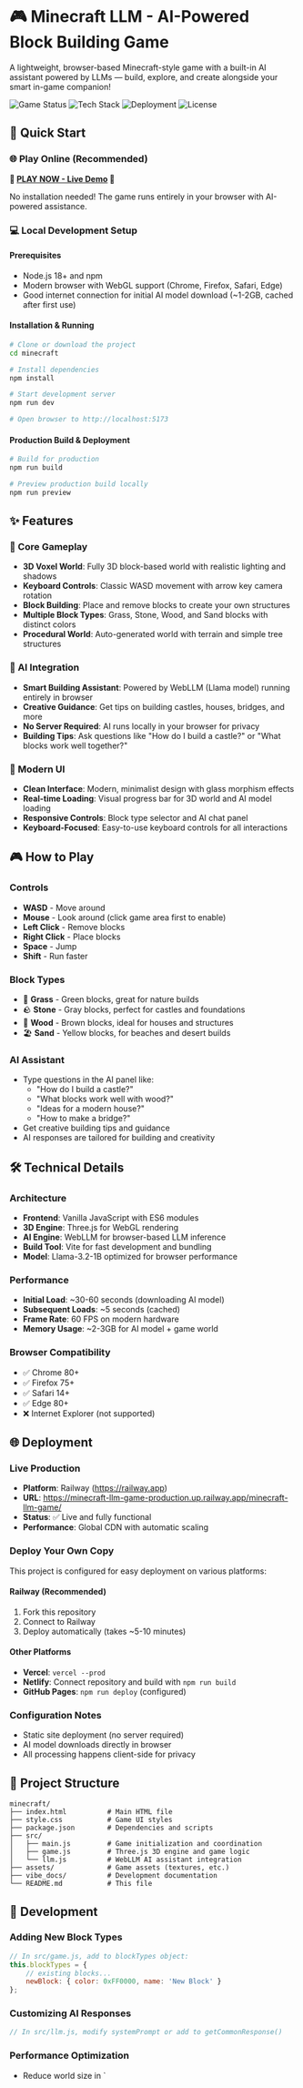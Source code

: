 # 🎮 Minecraft LLM - AI-Powered Block Building Game

A lightweight, browser-based Minecraft-style game with a built-in AI assistant powered by LLMs — build, explore, and create alongside your smart in-game companion!

![Game Status](https://img.shields.io/badge/Status-Live%20Demo%20Available-brightgreen)
![Tech Stack](https://img.shields.io/badge/Tech-Three.js%20%2B%20WebLLM-blue)
![Deployment](https://img.shields.io/badge/Deployed%20on-Railway-purple)
![License](https://img.shields.io/badge/License-ISC-yellow)

## 🚀 Quick Start

### 🌐 Play Online (Recommended)
**🌟 [PLAY NOW - Live Demo](https://minecraft-llm-game-production.up.railway.app/minecraft-llm-game/) 🌟**

No installation needed! The game runs entirely in your browser with AI-powered assistance.

### 💻 Local Development Setup

#### Prerequisites
- Node.js 18+ and npm
- Modern browser with WebGL support (Chrome, Firefox, Safari, Edge)
- Good internet connection for initial AI model download (~1-2GB, cached after first use)

#### Installation & Running

```bash
# Clone or download the project
cd minecraft

# Install dependencies
npm install

# Start development server
npm run dev

# Open browser to http://localhost:5173
```

#### Production Build & Deployment
```bash
# Build for production
npm run build

# Preview production build locally
npm run preview
```

## ✨ Features

### 🎯 Core Gameplay
- **3D Voxel World**: Fully 3D block-based world with realistic lighting and shadows
- **Keyboard Controls**: Classic WASD movement with arrow key camera rotation
- **Block Building**: Place and remove blocks to create your own structures
- **Multiple Block Types**: Grass, Stone, Wood, and Sand blocks with distinct colors
- **Procedural World**: Auto-generated world with terrain and simple tree structures

### 🤖 AI Integration
- **Smart Building Assistant**: Powered by WebLLM (Llama model) running entirely in browser
- **Creative Guidance**: Get tips on building castles, houses, bridges, and more
- **No Server Required**: AI runs locally in your browser for privacy
- **Building Tips**: Ask questions like "How do I build a castle?" or "What blocks work well together?"

### 🎨 Modern UI
- **Clean Interface**: Modern, minimalist design with glass morphism effects
- **Real-time Loading**: Visual progress bar for 3D world and AI model loading
- **Responsive Controls**: Block type selector and AI chat panel
- **Keyboard-Focused**: Easy-to-use keyboard controls for all interactions

## 🎮 How to Play

### Controls
- **WASD** - Move around
- **Mouse** - Look around (click game area first to enable)
- **Left Click** - Remove blocks
- **Right Click** - Place blocks
- **Space** - Jump
- **Shift** - Run faster

### Block Types
- 🌱 **Grass** - Green blocks, great for nature builds
- 🪨 **Stone** - Gray blocks, perfect for castles and foundations
- 🌳 **Wood** - Brown blocks, ideal for houses and structures
- 🏖️ **Sand** - Yellow blocks, for beaches and desert builds

### AI Assistant
- Type questions in the AI panel like:
  - "How do I build a castle?"
  - "What blocks work well with wood?"
  - "Ideas for a modern house?"
  - "How to make a bridge?"
- Get creative building tips and guidance
- AI responses are tailored for building and creativity

## 🛠️ Technical Details

### Architecture
- **Frontend**: Vanilla JavaScript with ES6 modules
- **3D Engine**: Three.js for WebGL rendering
- **AI Engine**: WebLLM for browser-based LLM inference
- **Build Tool**: Vite for fast development and bundling
- **Model**: Llama-3.2-1B optimized for browser performance

### Performance
- **Initial Load**: ~30-60 seconds (downloading AI model)
- **Subsequent Loads**: ~5 seconds (cached)
- **Frame Rate**: 60 FPS on modern hardware
- **Memory Usage**: ~2-3GB for AI model + game world

### Browser Compatibility
- ✅ Chrome 80+
- ✅ Firefox 75+
- ✅ Safari 14+
- ✅ Edge 80+
- ❌ Internet Explorer (not supported)

## 🌐 Deployment

### Live Production
- **Platform**: Railway (https://railway.app)
- **URL**: https://minecraft-llm-game-production.up.railway.app/minecraft-llm-game/
- **Status**: ✅ Live and fully functional
- **Performance**: Global CDN with automatic scaling

### Deploy Your Own Copy
This project is configured for easy deployment on various platforms:

#### Railway (Recommended)
1. Fork this repository
2. Connect to Railway
3. Deploy automatically (takes ~5-10 minutes)

#### Other Platforms
- **Vercel**: `vercel --prod`
- **Netlify**: Connect repository and build with `npm run build`
- **GitHub Pages**: `npm run deploy` (configured)

### Configuration Notes
- Static site deployment (no server required)
- AI model downloads directly in browser
- All processing happens client-side for privacy

## 📁 Project Structure

```
minecraft/
├── index.html          # Main HTML file
├── style.css           # Game UI styles
├── package.json        # Dependencies and scripts
├── src/
│   ├── main.js         # Game initialization and coordination
│   ├── game.js         # Three.js 3D engine and game logic
│   └── llm.js          # WebLLM AI assistant integration
├── assets/             # Game assets (textures, etc.)
├── vibe_docs/          # Development documentation
└── README.md           # This file
```

## 🔧 Development

### Adding New Block Types
```javascript
// In src/game.js, add to blockTypes object:
this.blockTypes = {
    // existing blocks...
    newBlock: { color: 0xFF0000, name: 'New Block' }
};
```

### Customizing AI Responses
```javascript
// In src/llm.js, modify systemPrompt or add to getCommonResponse()
```

### Performance Optimization
- Reduce world size in `
